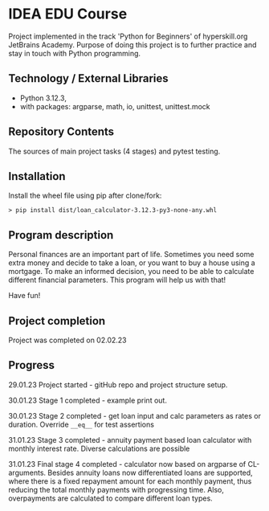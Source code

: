 # IDEA EDU Course

Project implemented in the track 'Python for Beginners' of hyperskill.org JetBrains Academy. Purpose of doing this
project is to further practice and stay in touch with Python programming.

## Technology / External Libraries

- Python 3.12.3,
- with packages: argparse, math, io, unittest, unittest.mock

## Repository Contents

The sources of main project tasks (4 stages) and pytest testing.

## Installation

Install the wheel file using pip after clone/fork:

    > pip install dist/loan_calculator-3.12.3-py3-none-any.whl

## Program description

Personal finances are an important part of life. Sometimes you need some extra money and decide to take a loan, or you
want to buy a house using a mortgage. To make an informed decision, you need to be able to calculate different financial
parameters. This program will help us with that!

Have fun!

## Project completion

Project was completed on 02.02.23

## Progress

29.01.23 Project started - gitHub repo and project structure setup.

30.01.23 Stage 1 completed - example print out.

30.01.23 Stage 2 completed - get loan input and calc parameters as rates or duration. Override `__eq__` for test
assertions

31.01.23 Stage 3 completed - annuity payment based loan calculator with monthly interest rate. Diverse calculations
are possible

31.01.23 Final stage 4 completed - calculator now based on argparse of CL-arguments. Besides annuity loans now
differentiated loans are supported, where there is a fixed repayment amount for each monthly payment, thus reducing the
total monthly payments with progressing time. Also, overpayments are calculated to compare different loan types.
